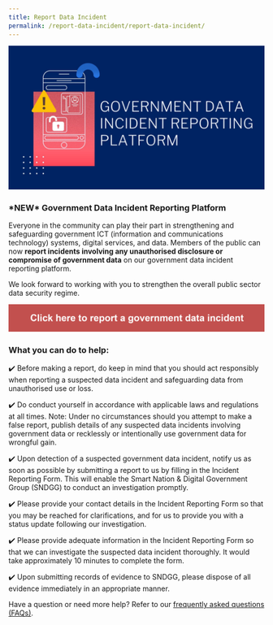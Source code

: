 ```yaml
---
title: Report Data Incident
permalink: /report-data-incident/report-data-incident/
---
```

![1](/images/report-data-incident.jpg)

### **\*NEW\* Government Data Incident Reporting Platform**

Everyone in the community can play their part in strengthening and safeguarding government ICT (information and communications technology) systems, digital services, and data. Members of the public can now **report incidents involving any unauthorised disclosure or compromise of government data** on our government data incident reporting platform.

We look forward to working with you to strengthen the overall public sector data security regime. 

<a href="https://www.smartnation.gov.sg/report-data-incident/report-data-incident#GoToReportDataIncident" target="_blank"><img src="/images/reportdataincident-img-01.png"></a><br>

### **What you can do to help:**
✔️ Before making a report, do keep in mind that you should act responsibly when reporting a suspected data incident and safeguarding data from unauthorised use or loss.

✔️ Do conduct yourself in accordance with applicable laws and regulations at all times. Note: Under no circumstances should you attempt to make a false report, publish details of any suspected data incidents involving government data or recklessly or intentionally use government data for wrongful gain.

✔️ Upon detection of a suspected government data incident, notify us as soon as possible by submitting a report to us by filling in the Incident Reporting Form. This will enable the Smart Nation & Digital Government Group (SNDGG) to conduct an investigation promptly.

✔️ Please provide your contact details in the Incident Reporting Form so that you may be reached for clarifications, and for us to provide you with a status update following our investigation.

✔️ Please provide adequate information in the Incident Reporting Form so that we can investigate the suspected data incident thoroughly. It would take approximately 10 minutes to complete the form.

✔️ Upon submitting records of evidence to SNDGG, please dispose of all evidence immediately in an appropriate manner.

 
Have a question or need more help? Refer to our [frequently asked questions (FAQs)](https://www.smartnation.gov.sg/report-data-incident/faq).


